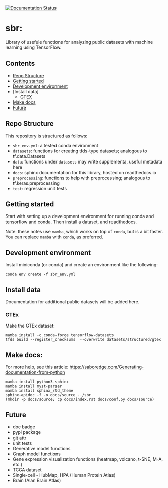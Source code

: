 [![Documentation Status](https://readthedocs.org/projects/sbr/badge/?version=latest)](https://sbr.readthedocs.io/en/latest/?badge=latest)
# sbr: 

Library of usefule functions for analyzing public datasets with machine learning using TensorFlow.

## Contents
- [Repo Structure](#repo-structure)
- [Getting started](#getting-started)
- [Development environment](#development-environment)
- [Install data]
  - [GTEX](#gtex)
- [Make docs](#make-docs)
- [Future](#future)


## Repo Structure

This repository is structured as follows:
 - `sbr_env.yml`: a tested conda environment
 - `datasets`: functions for creating tfds-type datasets; analogous to tf.data.Datasets
 - `data`: functions under `datasets` may write supplementa, useful metadata here
 - `docs`:  sphinx documentation for this library, hosted on readthedocs.io
 - `preprocessing`: functions to help with preprocessing; analogous to tf.keras.preprocessing
 - `test`: regression unit tests

## Getting started

Start with setting up a development environment for running conda and tensorflow and conda. Then install a dataset, and readthedocs.

Note: these notes use `mamba`, which works on top of `conda`, but is a bit faster. You can replace `mamba` with `conda`, as preferred.

## Development environment

Install miniconda (or conda) and create an environment like the following:

```
conda env create -f sbr_env.yml
```

## Install data

Documentation for additional public datasets will be added here.

### GTEx

Make the GTEx dataset:

```
mamba install -c conda-forge tensorflow-datasets
tfds build --register_checksums  --overwrite datasets/structured/gtex
```

## Make docs:

For more help, see this article: https://saboredge.com/Generating-documentation-from-python

```
mamba install python3-sphinx 
mamba install myst-parser 
mamba install sphinx_rtd_theme
sphinx-apidoc -f -o docs/source ../sbr
(mkdir -p docs/source; cp docs/index.rst docs/conf.py docs/source)
```

## Future

* doc badge
* pypi package
* git attr
* unit tests
* Generative model functions
* Graph model functions
* Gene expression visualization functions (heatmap, volcano, t-SNE, M-A, etc.)
* TCGA dataset
* Single-cell - HubMap, HPA (Human Protein Atlas)
* Brain (Alan Brain Atlas)



